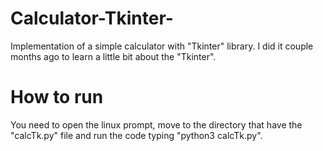 # Calculator-Tkinter-
Implementation of a simple calculator with "Tkinter" library. I did it couple months ago to learn a little bit about the "Tkinter".

# How to run
You need to open the linux prompt, move to the directory that have the "calcTk.py" file and run the code typing "python3 calcTk.py".
